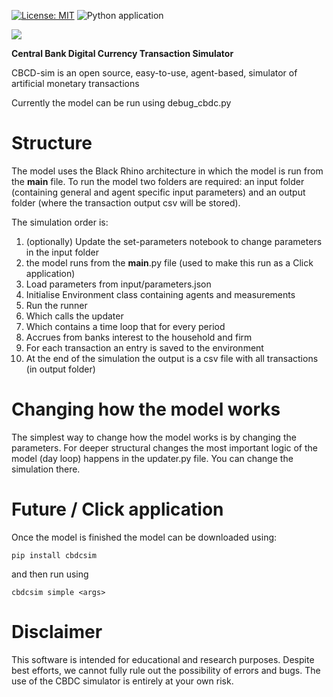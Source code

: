 [![License: MIT](https://img.shields.io/badge/License-MIT-yellow.svg)](https://opensource.org/licenses/MIT)
![Python application](https://github.com/blackrhinoabm/sabcom/workflows/Python%20application/badge.svg)

![](https://cogeorg.github.io/images/black_rhino_logo.jpg)

 __Central Bank Digital Currency Transaction Simulator__

CBCD-sim is an open source, easy-to-use, agent-based, simulator of artificial monetary transactions

Currently the model can be run using debug_cbdc.py 

# Structure
The model uses the Black Rhino architecture in which the model is run from the __main__ file. To run the model two
folders are required: an input folder (containing general and agent specific input parameters) and an output folder
(where the transaction output csv will be stored).

The simulation order is: 

1. (optionally) Update the set-parameters notebook to change parameters in the input folder 
2. the model runs from the __main__.py file (used to make this run as a Click application)
3. Load parameters from input/parameters.json
4. Initialise Environment class containing agents and measurements
5. Run the runner 
6. Which calls the updater
7. Which contains a time loop that for every period
8. Accrues from banks interest to the household and firm
9. For each transaction an entry is saved to the environment
10. At the end of the simulation the output is a csv file with all transactions (in output folder)

# Changing how the model works 
The simplest way to change how the model works is by changing the parameters. For deeper structural changes
the most important logic of the model (day loop) happens in the updater.py file. You can change the simulation there.

# Future / Click application
Once the model is finished the model can be downloaded using: 

    pip install cbdcsim

and then run using 

    cbdcsim simple <args>

# Disclaimer

This software is intended for educational and research purposes. Despite best efforts,
we cannot fully rule out the possibility of errors and bugs. The use of the CBDC simulator
is entirely at your own risk.
